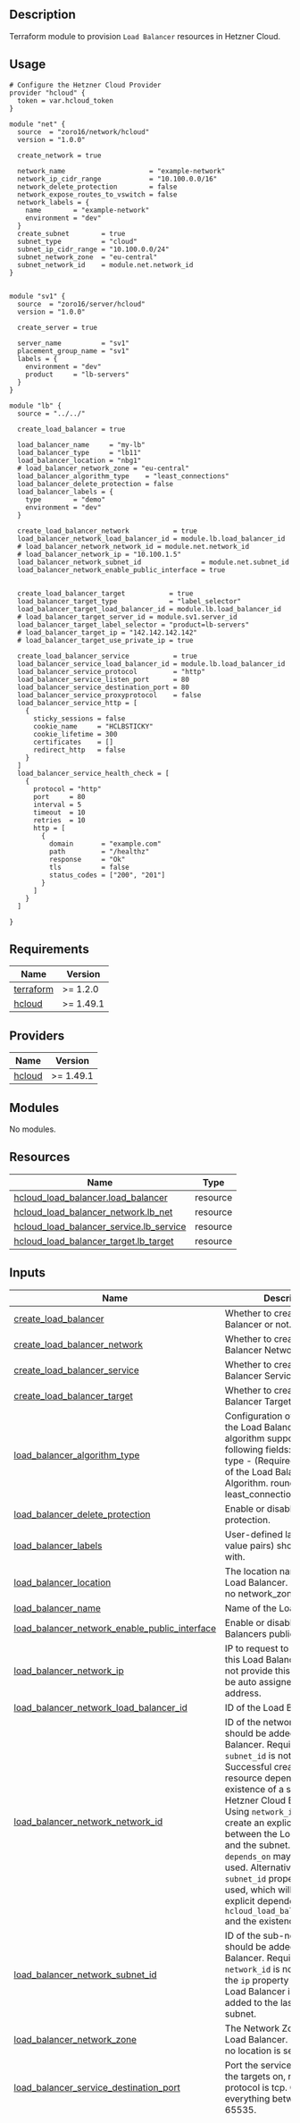 ## Description

Terraform module to provision `Load Balancer` resources in Hetzner Cloud.




## Usage

```hcl
# Configure the Hetzner Cloud Provider
provider "hcloud" {
  token = var.hcloud_token
}

module "net" {
  source  = "zoro16/network/hcloud"
  version = "1.0.0"

  create_network = true

  network_name                     = "example-network"
  network_ip_cidr_range            = "10.100.0.0/16"
  network_delete_protection        = false
  network_expose_routes_to_vswitch = false
  network_labels = {
    name        = "example-network"
    environment = "dev"
  }
  create_subnet        = true
  subnet_type          = "cloud"
  subnet_ip_cidr_range = "10.100.0.0/24"
  subnet_network_zone  = "eu-central"
  subnet_network_id    = module.net.network_id
}


module "sv1" {
  source  = "zoro16/server/hcloud"
  version = "1.0.0"

  create_server = true

  server_name          = "sv1"
  placement_group_name = "sv1"
  labels = {
    environment = "dev"
    product     = "lb-servers"
  }
}

module "lb" {
  source = "../../"

  create_load_balancer = true

  load_balancer_name     = "my-lb"
  load_balancer_type     = "lb11"
  load_balancer_location = "nbg1"
  # load_balancer_network_zone = "eu-central"
  load_balancer_algorithm_type    = "least_connections"
  load_balancer_delete_protection = false
  load_balancer_labels = {
    type        = "demo"
    environment = "dev"
  }

  create_load_balancer_network           = true
  load_balancer_network_load_balancer_id = module.lb.load_balancer_id
  # load_balancer_network_network_id = module.net.network_id
  # load_balancer_network_ip = "10.100.1.5"
  load_balancer_network_subnet_id               = module.net.subnet_id
  load_balancer_network_enable_public_interface = true


  create_load_balancer_target           = true
  load_balancer_target_type             = "label_selector"
  load_balancer_target_load_balancer_id = module.lb.load_balancer_id
  # load_balancer_target_server_id = module.sv1.server_id
  load_balancer_target_label_selector = "product=lb-servers"
  # load_balancer_target_ip = "142.142.142.142"
  # load_balancer_target_use_private_ip = true

  create_load_balancer_service           = true
  load_balancer_service_load_balancer_id = module.lb.load_balancer_id
  load_balancer_service_protocol         = "http"
  load_balancer_service_listen_port      = 80
  load_balancer_service_destination_port = 80
  load_balancer_service_proxyprotocol    = false
  load_balancer_service_http = [
    {
      sticky_sessions = false
      cookie_name     = "HCLBSTICKY"
      cookie_lifetime = 300
      certificates    = []
      redirect_http   = false
    }
  ]
  load_balancer_service_health_check = [
    {
      protocol = "http"
      port     = 80
      interval = 5
      timeout  = 10
      retries  = 10
      http = [
        {
          domain       = "example.com"
          path         = "/healthz"
          response     = "Ok"
          tls          = false
          status_codes = ["200", "201"]
        }
      ]
    }
  ]

}
```




<!-- BEGIN_TF_DOCS -->
## Requirements

| Name | Version |
|------|---------|
| <a name="requirement_terraform"></a> [terraform](#requirement\_terraform) | >= 1.2.0 |
| <a name="requirement_hcloud"></a> [hcloud](#requirement\_hcloud) | >= 1.49.1 |

## Providers

| Name | Version |
|------|---------|
| <a name="provider_hcloud"></a> [hcloud](#provider\_hcloud) | >= 1.49.1 |

## Modules

No modules.

## Resources

| Name | Type |
|------|------|
| [hcloud_load_balancer.load_balancer](https://registry.terraform.io/providers/hetznercloud/hcloud/latest/docs/resources/load_balancer) | resource |
| [hcloud_load_balancer_network.lb_net](https://registry.terraform.io/providers/hetznercloud/hcloud/latest/docs/resources/load_balancer_network) | resource |
| [hcloud_load_balancer_service.lb_service](https://registry.terraform.io/providers/hetznercloud/hcloud/latest/docs/resources/load_balancer_service) | resource |
| [hcloud_load_balancer_target.lb_target](https://registry.terraform.io/providers/hetznercloud/hcloud/latest/docs/resources/load_balancer_target) | resource |

## Inputs

| Name | Description | Type | Default | Required |
|------|-------------|------|---------|:--------:|
| <a name="input_create_load_balancer"></a> [create\_load\_balancer](#input\_create\_load\_balancer) | Whether to create a Load Balancer or not. | `bool` | `false` | no |
| <a name="input_create_load_balancer_network"></a> [create\_load\_balancer\_network](#input\_create\_load\_balancer\_network) | Whether to create a Load Balancer Network or not. | `bool` | `false` | no |
| <a name="input_create_load_balancer_service"></a> [create\_load\_balancer\_service](#input\_create\_load\_balancer\_service) | Whether to create a Load Balancer Service or not. | `bool` | `false` | no |
| <a name="input_create_load_balancer_target"></a> [create\_load\_balancer\_target](#input\_create\_load\_balancer\_target) | Whether to create a Load Balancer Target or not. | `bool` | `false` | no |
| <a name="input_load_balancer_algorithm_type"></a> [load\_balancer\_algorithm\_type](#input\_load\_balancer\_algorithm\_type) | Configuration of the algorithm the Load Balancer use.<br/>algorithm support the following fields:<br/>    type - (Required, string) Type of the Load Balancer Algorithm. round\_robin or least\_connections | `string` | `"round_robin"` | no |
| <a name="input_load_balancer_delete_protection"></a> [load\_balancer\_delete\_protection](#input\_load\_balancer\_delete\_protection) | Enable or disable delete protection. | `bool` | `false` | no |
| <a name="input_load_balancer_labels"></a> [load\_balancer\_labels](#input\_load\_balancer\_labels) | User-defined labels (key-value pairs) should be created with. | `map(any)` | `{}` | no |
| <a name="input_load_balancer_location"></a> [load\_balancer\_location](#input\_load\_balancer\_location) | The location name of the Load Balancer. Require when no network\_zone is set. | `string` | `"nbg1-dc3"` | no |
| <a name="input_load_balancer_name"></a> [load\_balancer\_name](#input\_load\_balancer\_name) | Name of the Load Balancer. | `string` | `null` | no |
| <a name="input_load_balancer_network_enable_public_interface"></a> [load\_balancer\_network\_enable\_public\_interface](#input\_load\_balancer\_network\_enable\_public\_interface) | Enable or disable the Load Balancers public interface. | `bool` | `true` | no |
| <a name="input_load_balancer_network_ip"></a> [load\_balancer\_network\_ip](#input\_load\_balancer\_network\_ip) | IP to request to be assigned to this Load Balancer. If you do not provide this then you will be auto assigned an IP address. | `string` | `null` | no |
| <a name="input_load_balancer_network_load_balancer_id"></a> [load\_balancer\_network\_load\_balancer\_id](#input\_load\_balancer\_network\_load\_balancer\_id) | ID of the Load Balancer. | `number` | `null` | no |
| <a name="input_load_balancer_network_network_id"></a> [load\_balancer\_network\_network\_id](#input\_load\_balancer\_network\_network\_id) | ID of the network which should be added to the Load Balancer. Required if `subnet_id` is not set. Successful creation of the resource depends on the existence of a subnet in the Hetzner Cloud Backend. Using `network_id` will not create an explicit dependency between the Load Balancer and the subnet. Therefore `depends_on` may need to be used. Alternatively the `subnet_id` property can be used, which will create an explicit dependency between `hcloud_load_balancer_network` and the existence of a subnet. | `number` | `null` | no |
| <a name="input_load_balancer_network_subnet_id"></a> [load\_balancer\_network\_subnet\_id](#input\_load\_balancer\_network\_subnet\_id) | ID of the sub-network which should be added to the Load Balancer. Required if `network_id` is not set. Note: if the `ip` property is missing, the Load Balancer is currently added to the last created subnet. | `string` | `null` | no |
| <a name="input_load_balancer_network_zone"></a> [load\_balancer\_network\_zone](#input\_load\_balancer\_network\_zone) | The Network Zone of the Load Balancer. Require when no location is set. | `string` | `"eu-central"` | no |
| <a name="input_load_balancer_service_destination_port"></a> [load\_balancer\_service\_destination\_port](#input\_load\_balancer\_service\_destination\_port) | Port the service connects to the targets on, required if protocol is tcp. Can be everything between 1 and 65535. | `number` | `80` | no |
| <a name="input_load_balancer_service_health_check"></a> [load\_balancer\_service\_health\_check](#input\_load\_balancer\_service\_health\_check) | List of health check configurations when protocol is http or https. | <pre>list(object({<br/>    # (Required) Protocol the health check uses. http or tcp<br/>    protocol = optional(string)<br/><br/>    # (Required) Port the health check tries to connect to, required if protocol is tcp. Can be everything between 1 and 65535. Must be unique per Load Balancer.<br/>    port = optional(number)<br/><br/>    # (Required)Interval how often the health check will be performed, in seconds.<br/>    interval = optional(number)<br/><br/>    # (Required) Timeout when a health check try will be canceled if there is no response, in seconds.<br/>    timeout = optional(number)<br/><br/>    # Number of tries a health check will be performed until a target will be listed as unhealthy.<br/>    retries = optional(number)<br/><br/>    # List of http configurations. Required if protocol is http.<br/>    http = optional(list(object({<br/>      # Domain we try to access when performing the Health Check.<br/>      domain = optional(string)<br/><br/>      # Path we try to access when performing the Health Check.<br/>      path = optional(string)<br/><br/>      # Response we expect to be included in the Target response when a Health Check was performed.<br/>      response = optional(string)<br/><br/>      # Enable TLS certificate checking.<br/>      tls = optional(bool)<br/><br/>      # We expect that the target answers with these status codes. If not the target is marked as unhealthy.<br/>      status_codes = optional(list(string))<br/>    })))<br/><br/>  }))</pre> | `null` | no |
| <a name="input_load_balancer_service_http"></a> [load\_balancer\_service\_http](#input\_load\_balancer\_service\_http) | List of http configurations when protocol is http or https. | <pre>list(object({<br/>    # Enable sticky sessions<br/>    sticky_sessions = optional(bool)<br/><br/>    # Name of the cookie for sticky session. Default: HCLBSTICKY<br/>    cookie_name = optional(string)<br/><br/>    # Lifetime of the cookie for sticky session (in seconds). Default: 300<br/>    cookie_lifetime = optional(number)<br/><br/>    # List of IDs from certificates which the Load Balancer has.<br/>    certificates = optional(list(number))<br/><br/>    # Redirect HTTP to HTTPS traffic. Only supported for services with protocol https using the default HTTP port 80.<br/>    redirect_http = optional(bool)<br/><br/>  }))</pre> | `null` | no |
| <a name="input_load_balancer_service_listen_port"></a> [load\_balancer\_service\_listen\_port](#input\_load\_balancer\_service\_listen\_port) | Port the service listen on, required if protocol is tcp. Can be everything between 1 and 65535. Must be unique per Load Balancer. | `number` | `80` | no |
| <a name="input_load_balancer_service_load_balancer_id"></a> [load\_balancer\_service\_load\_balancer\_id](#input\_load\_balancer\_service\_load\_balancer\_id) | Id of the load balancer this service belongs to. | `string` | `null` | no |
| <a name="input_load_balancer_service_protocol"></a> [load\_balancer\_service\_protocol](#input\_load\_balancer\_service\_protocol) | Protocol of the service. http, https or tcp | `string` | `"http"` | no |
| <a name="input_load_balancer_service_proxyprotocol"></a> [load\_balancer\_service\_proxyprotocol](#input\_load\_balancer\_service\_proxyprotocol) | Whether to enable proxyprotocol or not. | `bool` | `false` | no |
| <a name="input_load_balancer_target_ip"></a> [load\_balancer\_target\_ip](#input\_load\_balancer\_target\_ip) | IP address for an IP Target. Required if type is ip. | `string` | `null` | no |
| <a name="input_load_balancer_target_label_selector"></a> [load\_balancer\_target\_label\_selector](#input\_load\_balancer\_target\_label\_selector) | Label Selector selecting targets for this Load Balancer. Required if type is label\_selector. | `string` | `null` | no |
| <a name="input_load_balancer_target_load_balancer_id"></a> [load\_balancer\_target\_load\_balancer\_id](#input\_load\_balancer\_target\_load\_balancer\_id) | ID of the Load Balancer to which the target gets attached. | `string` | `null` | no |
| <a name="input_load_balancer_target_server_id"></a> [load\_balancer\_target\_server\_id](#input\_load\_balancer\_target\_server\_id) | ID of the server which should be a target for this Load Balancer. Required if type is server | `number` | `null` | no |
| <a name="input_load_balancer_target_type"></a> [load\_balancer\_target\_type](#input\_load\_balancer\_target\_type) | Type of the target. Possible values `server`, `label_selector`, `ip`."<br/>`server` => VM Server<br/>`label_selector` => All servers that match this label query will be used as a target.<br/>`ip` => Dedicated Server (root) IP address | `string` | `"server"` | no |
| <a name="input_load_balancer_target_use_private_ip"></a> [load\_balancer\_target\_use\_private\_ip](#input\_load\_balancer\_target\_use\_private\_ip) | Use the private IP to connect to Load Balancer targets. Only allowed if type is server or label\_selector. | `bool` | `null` | no |
| <a name="input_load_balancer_type"></a> [load\_balancer\_type](#input\_load\_balancer\_type) | Type of the Load Balancer. | `string` | `"lb11"` | no |

## Outputs

| Name | Description |
|------|-------------|
| <a name="output_load_balancer_algorithm"></a> [load\_balancer\_algorithm](#output\_load\_balancer\_algorithm) | Configuration of the algorithm the Load Balancer use. |
| <a name="output_load_balancer_delete_protection"></a> [load\_balancer\_delete\_protection](#output\_load\_balancer\_delete\_protection) | Enable or disable delete protection. |
| <a name="output_load_balancer_first_network_id"></a> [load\_balancer\_first\_network\_id](#output\_load\_balancer\_first\_network\_id) | ID of the first private network that this Load Balancer is connected to. |
| <a name="output_load_balancer_first_network_ip"></a> [load\_balancer\_first\_network\_ip](#output\_load\_balancer\_first\_network\_ip) | IP of the Load Balancer in the first private network that it is connected to. |
| <a name="output_load_balancer_id"></a> [load\_balancer\_id](#output\_load\_balancer\_id) | Unique ID of the Load Balancer. |
| <a name="output_load_balancer_ipv4"></a> [load\_balancer\_ipv4](#output\_load\_balancer\_ipv4) | IPv4 Address of the Load Balancer. |
| <a name="output_load_balancer_ipv6"></a> [load\_balancer\_ipv6](#output\_load\_balancer\_ipv6) | IPv6 Address of the Load Balancer. |
| <a name="output_load_balancer_labels"></a> [load\_balancer\_labels](#output\_load\_balancer\_labels) | User-defined labels (key-value pairs) should be created with. |
| <a name="output_load_balancer_location"></a> [load\_balancer\_location](#output\_load\_balancer\_location) | The location name of the Load Balancer. Require when no network\_zone is set. |
| <a name="output_load_balancer_name"></a> [load\_balancer\_name](#output\_load\_balancer\_name) | Name of the Load Balancer. |
| <a name="output_load_balancer_network_id"></a> [load\_balancer\_network\_id](#output\_load\_balancer\_network\_id) | ID of the Load Balancer network. |
| <a name="output_load_balancer_network_load_balancer_id"></a> [load\_balancer\_network\_load\_balancer\_id](#output\_load\_balancer\_network\_load\_balancer\_id) | ID of the Load Balancer. |
| <a name="output_load_balancer_network_network_id"></a> [load\_balancer\_network\_network\_id](#output\_load\_balancer\_network\_network\_id) | ID of the network. |
| <a name="output_load_balancer_network_network_ip"></a> [load\_balancer\_network\_network\_ip](#output\_load\_balancer\_network\_network\_ip) | IP assigned to this Load Balancer. |
| <a name="output_load_balancer_service_destination_port"></a> [load\_balancer\_service\_destination\_port](#output\_load\_balancer\_service\_destination\_port) | Port the service connects to the targets on, required if protocol is tcp. Can be everything between 1 and 65535. |
| <a name="output_load_balancer_service_health_check"></a> [load\_balancer\_service\_health\_check](#output\_load\_balancer\_service\_health\_check) | List of health check configurations when protocol is http or https. |
| <a name="output_load_balancer_service_http"></a> [load\_balancer\_service\_http](#output\_load\_balancer\_service\_http) | List of http configurations when protocol is http or https. |
| <a name="output_load_balancer_service_listen_port"></a> [load\_balancer\_service\_listen\_port](#output\_load\_balancer\_service\_listen\_port) | Port the service listen on, required if protocol is tcp. Can be everything between 1 and 65535. Must be unique per Load Balancer. |
| <a name="output_load_balancer_service_protocol"></a> [load\_balancer\_service\_protocol](#output\_load\_balancer\_service\_protocol) | Protocol of the service. http, https or tcp |
| <a name="output_load_balancer_service_proxyprotocol"></a> [load\_balancer\_service\_proxyprotocol](#output\_load\_balancer\_service\_proxyprotocol) | Whether to enable proxyprotocol or not. |
| <a name="output_load_balancer_target_ip"></a> [load\_balancer\_target\_ip](#output\_load\_balancer\_target\_ip) | IP address for an IP Target. Required if type is ip. |
| <a name="output_load_balancer_target_label_selector"></a> [load\_balancer\_target\_label\_selector](#output\_load\_balancer\_target\_label\_selector) | Label Selector selecting targets for this Load Balancer. Required if type is label\_selector. |
| <a name="output_load_balancer_target_server_id"></a> [load\_balancer\_target\_server\_id](#output\_load\_balancer\_target\_server\_id) | ID of the server which should be a target for this Load Balancer. Required if type is server |
| <a name="output_load_balancer_target_type"></a> [load\_balancer\_target\_type](#output\_load\_balancer\_target\_type) | Type of the target. Possible values `server`, `label_selector`, `ip`. |
| <a name="output_load_balancer_target_use_private_ip"></a> [load\_balancer\_target\_use\_private\_ip](#output\_load\_balancer\_target\_use\_private\_ip) | Use the private IP to connect to Load Balancer targets. Only allowed if type is server or label\_selector. |
| <a name="output_load_balancer_type"></a> [load\_balancer\_type](#output\_load\_balancer\_type) | Type of the Load Balancer. |
<!-- END_TF_DOCS -->
